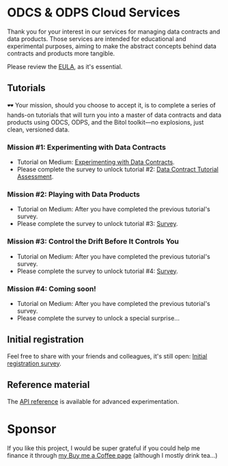 # ODCS & ODPS Cloud Services

Thank you for your interest in our services for managing data contracts and data products. Those services are intended for educational and experimental purposes, aiming to make the abstract concepts behind data contracts and products more tangible.

Please review the [EULA](https://github.com/jgpdotai/cloud-services/blob/main/eula.md), as it's essential.

## Tutorials

🕶️ Your mission, should you choose to accept it, is to complete a series of hands-on tutorials that will turn you into a master of data contracts and data products using ODCS, ODPS, and the Bitol toolkit—no explosions, just clean, versioned data.

### Mission #1: Experimenting with Data Contracts

* Tutorial on Medium: [Experimenting with Data Contracts](https://medium.com/data-mesh-learning/experimenting-with-data-contracts-9d36219e139e).
* Please complete the survey to unlock tutorial #2: [Data Contract Tutorial Assessment](https://forms.gle/twDduucMy5f8kH1SA).

### Mission #2: Playing with Data Products

* Tutorial on Medium: After you have completed the previous tutorial's survey.
* Please complete the survey to unlock tutorial #3: [Survey](https://forms.gle/kAWAu3K3DQpDhBtMA).

### Mission #3: Control the Drift Before It Controls You

* Tutorial on Medium: After you have completed the previous tutorial's survey.
* Please complete the survey to unlock tutorial #4: [Survey](https://forms.gle/x1Ei6i6wBAee1vmNA).

### Mission #4: Coming soon!

* Tutorial on Medium: After you have completed the previous tutorial's survey.
* Please complete the survey to unlock a special surprise...

## Initial registration

Feel free to share with your friends and colleagues, it's still open: [Initial registration survey](https://jgp.ai/csreg).

## Reference material

The [API reference](api-reference.md) is available for advanced experimentation.

# Sponsor

If you like this project, I would be super grateful if you could help me finance it through [my Buy me a Coffee page](https://buymeacoffee.com/jgperrin) (although I mostly drink tea...)
